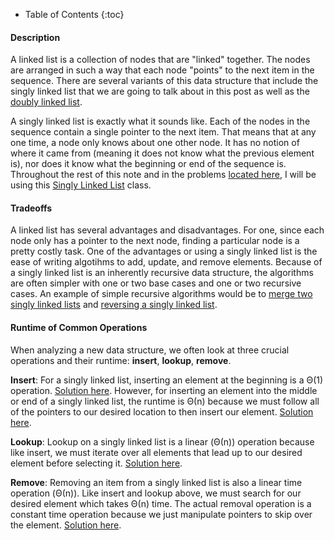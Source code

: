 * Table of Contents
{:toc}

#### Description

<!--start-->
A linked list is a collection of nodes that are "linked" together. The nodes are arranged in such a way that each node "points" to the next item in the sequence. There are several variants of this data structure that include the singly linked list that we are going to talk about in this post as well as the [doubly linked list](/cs61b/doubly_linked_list).
<!--end-->

A singly linked list is exactly what it sounds like. Each of the nodes in the sequence contain a single pointer to the next item. That means that at any one time, a node only knows about one other node. It has no notion of where it came from (meaning it does not know what the previous element is), nor does it know what the beginning or end of the sequence is. Throughout the rest of this note and in the problems [located here](/cs61b/singly_linked_list/#problems), I will be using this [Singly Linked List](/cs61b/code/classes/SinglyLinkedList.java) class.

#### Tradeoffs

A linked list has several advantages and disadvantages. For one, since each node only has a pointer to the next node, finding a particular node is a pretty costly task. One of the advantages or using a singly linked list is the ease of writing algotihms to add, update, and remove elements. Because of a singly linked list is an inherently recursive data structure, the algorithms are often simpler with one or two base cases and one or two recursive cases. An example of simple recursive algorithms would be to [merge two singly linked lists](/cs61b/singly_linked_list/merging_singly_linked_lists) and [reversing a singly linked list](/cs61b/singly_linked_list/reverse_singly_linked_list).

#### Runtime of Common Operations

When analyzing a new data structure, we often look at three crucial operations and their runtime: __insert__, __lookup__, __remove__.

__Insert__: For a singly linked list, inserting an element at the beginning is a &Theta;(1) operation. [Solution here](/cs61b/singly_linked_list/insert_beginning_of_singly_linked_list). However, for inserting an element into the middle or end of a singly linked list, the runtime is &Theta;(n) because we must follow all of the pointers to our desired location to then insert our element. [Solution here](/cs61b/singly_linked_list/insert_general_singly_linked_list).

__Lookup__: Lookup on a singly linked list is a linear (&Theta;(n)) operation because like insert, we must iterate over all elements that lead up to our desired element before selecting it. [Solution here](/cs61b/singly_linked_list/lookup_singly_linked_list).

__Remove__: Removing an item from a singly linked list is also a linear time operation (&Theta;(n)). Like insert and lookup above, we must search for our desired element which takes &Theta;(n) time. The actual removal operation is a constant time operation because we just manipulate pointers to skip over the element. [Solution here](/cs61b/singly_linked_list/remove_singly_linked_list).
